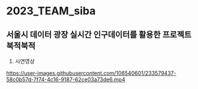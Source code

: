 # 2023_TEAM_siba
## 서울시 데이터 광장 실시간 인구데이터를 활용한 프로젝트 북적북적

1. 시연영상


https://user-images.githubusercontent.com/106540601/233579437-58c0b57d-7f74-4c16-9187-62ce03a73de6.mp4 
